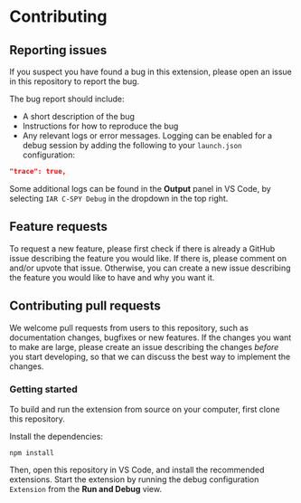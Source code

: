 # Contributing

## Reporting issues
If you suspect you have found a bug in this extension, please open an issue in this repository to report the bug.

The bug report should include:
 * A short description of the bug
 * Instructions for how to reproduce the bug
 * Any relevant logs or error messages. Logging can be enabled for a debug session by adding the following to your `launch.json` configuration:
 ```json
 "trace": true,
 ```

Some additional logs can be found in the **Output** panel in VS Code, by selecting `IAR C-SPY Debug` in the dropdown in the top right.

## Feature requests
To request a new feature, please first check if there is already a GitHub issue describing the feature you would like.
If there is, please comment on and/or upvote that issue. Otherwise, you can create a new issue describing the feature
you would like to have and why you want it.

## Contributing pull requests
We welcome pull requests from users to this repository, such as documentation changes, bugfixes or new features.
If the changes you want to make are large, please create an issue describing the changes *before* you start developing,
so that we can discuss the best way to implement the changes.

### Getting started
To build and run the extension from source on your computer, first clone this repository.

Install the dependencies:

```
npm install
```
Then, open this repository in VS Code, and install the recommended extensions.
Start the extension by running the debug configuration `Extension` from the **Run and Debug** view.